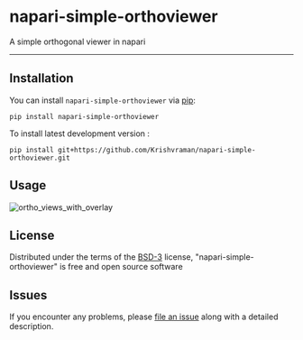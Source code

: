 # napari-simple-orthoviewer

A simple orthogonal viewer in napari

----------------------------------
## Installation

You can install `napari-simple-orthoviewer` via [pip]:

    pip install napari-simple-orthoviewer



To install latest development version :

    pip install git+https://github.com/Krishvraman/napari-simple-orthoviewer.git


## Usage

![ortho_views_with_overlay](https://github.com/user-attachments/assets/33c00852-13b8-42ca-aa37-cbd28743297c)




## License

Distributed under the terms of the [BSD-3] license,
"napari-simple-orthoviewer" is free and open source software

## Issues

If you encounter any problems, please [file an issue] along with a detailed description.


[napari]: https://github.com/napari/napari
[Cookiecutter]: https://github.com/audreyr/cookiecutter
[@napari]: https://github.com/napari
[MIT]: http://opensource.org/licenses/MIT
[BSD-3]: http://opensource.org/licenses/BSD-3-Clause
[GNU GPL v3.0]: http://www.gnu.org/licenses/gpl-3.0.txt
[GNU LGPL v3.0]: http://www.gnu.org/licenses/lgpl-3.0.txt
[Apache Software License 2.0]: http://www.apache.org/licenses/LICENSE-2.0
[Mozilla Public License 2.0]: https://www.mozilla.org/media/MPL/2.0/index.txt
[cookiecutter-napari-plugin]: https://github.com/napari/cookiecutter-napari-plugin

[file an issue]: https://github.com/Krishvraman/napari-simple-orthoviewer/issues

[napari]: https://github.com/napari/napari
[tox]: https://tox.readthedocs.io/en/latest/
[pip]: https://pypi.org/project/pip/
[PyPI]: https://pypi.org/
